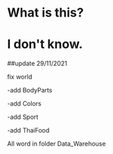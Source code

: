 # What is this?
# I don't know.


##update 29/11/2021

fix world

   -add BodyParts
   
   -add Colors
   
   -add Sport
   
   -add ThaiFood
   
All word in folder Data_Warehouse

